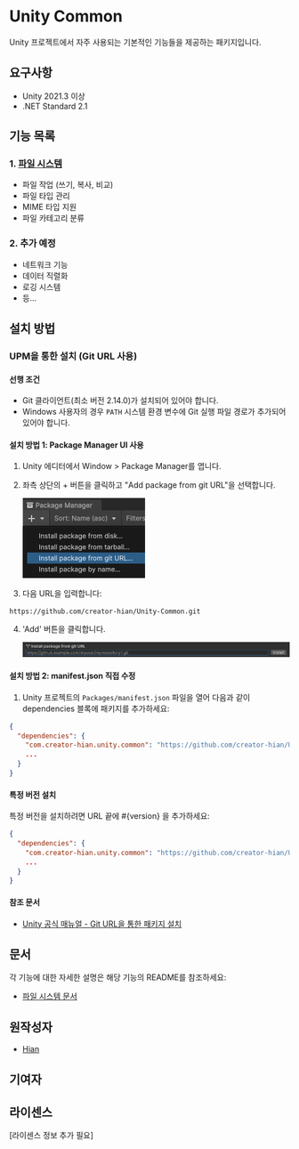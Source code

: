 # Unity Common

Unity 프로젝트에서 자주 사용되는 기본적인 기능들을 제공하는 패키지입니다.

## 요구사항

- Unity 2021.3 이상
- .NET Standard 2.1

## 기능 목록

### 1. [파일 시스템](Runtime/00.Scripts/File/README.md)

- 파일 작업 (쓰기, 복사, 비교)
- 파일 타입 관리
- MIME 타입 지원
- 파일 카테고리 분류

### 2. 추가 예정

- 네트워크 기능
- 데이터 직렬화
- 로깅 시스템
- 등...

## 설치 방법

### UPM을 통한 설치 (Git URL 사용)

#### 선행 조건

- Git 클라이언트(최소 버전 2.14.0)가 설치되어 있어야 합니다.
- Windows 사용자의 경우 `PATH` 시스템 환경 변수에 Git 실행 파일 경로가 추가되어 있어야 합니다.

#### 설치 방법 1: Package Manager UI 사용

1. Unity 에디터에서 Window > Package Manager를 엽니다.
2. 좌측 상단의 + 버튼을 클릭하고 "Add package from git URL"을 선택합니다.

   ![Package Manager Add Git URL](Document/upm-ui-giturl.png)
3. 다음 URL을 입력합니다:

```text
https://github.com/creator-hian/Unity-Common.git
```

4. 'Add' 버튼을 클릭합니다.

   ![Package Manager Add Button](Document/upm-ui-giturl-add.png)

#### 설치 방법 2: manifest.json 직접 수정

1. Unity 프로젝트의 `Packages/manifest.json` 파일을 열어 다음과 같이 dependencies 블록에 패키지를 추가하세요:

```json
{
  "dependencies": {
    "com.creator-hian.unity.common": "https://github.com/creator-hian/Unity-Common.git",
    ...
  }
}
```

#### 특정 버전 설치

특정 버전을 설치하려면 URL 끝에 #{version} 을 추가하세요:

```json
{
  "dependencies": {
    "com.creator-hian.unity.common": "https://github.com/creator-hian/Unity-Common.git#0.0.1",
    ...
  }
}
```

#### 참조 문서

- [Unity 공식 매뉴얼 - Git URL을 통한 패키지 설치](https://docs.unity3d.com/kr/2023.2/Manual/upm-ui-giturl.html)

## 문서

각 기능에 대한 자세한 설명은 해당 기능의 README를 참조하세요:

- [파일 시스템 문서](Runtime/00.Scripts/File/README.md)

## 원작성자

- [Hian](https://github.com/creator-hian)

## 기여자

## 라이센스

[라이센스 정보 추가 필요]
